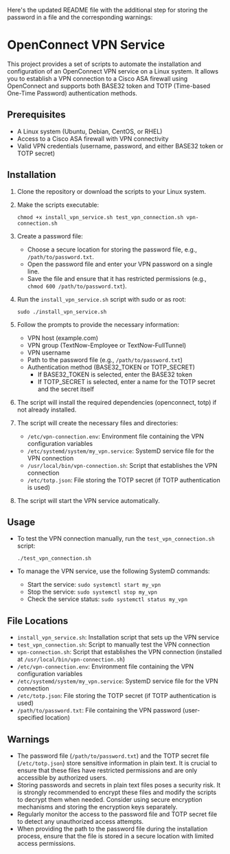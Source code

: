Here's the updated README file with the additional step for storing the password in a file and the corresponding warnings:

# OpenConnect VPN Service

This project provides a set of scripts to automate the installation and configuration of an OpenConnect VPN service on a Linux system. It allows you to establish a VPN connection to a Cisco ASA firewall using OpenConnect and supports both BASE32 token and TOTP (Time-based One-Time Password) authentication methods.

## Prerequisites

- A Linux system (Ubuntu, Debian, CentOS, or RHEL)
- Access to a Cisco ASA firewall with VPN connectivity
- Valid VPN credentials (username, password, and either BASE32 token or TOTP secret)

## Installation

1. Clone the repository or download the scripts to your Linux system.

2. Make the scripts executable:
   ```
   chmod +x install_vpn_service.sh test_vpn_connection.sh vpn-connection.sh
   ```

3. Create a password file:
   - Choose a secure location for storing the password file, e.g., `/path/to/password.txt`.
   - Open the password file and enter your VPN password on a single line.
   - Save the file and ensure that it has restricted permissions (e.g., `chmod 600 /path/to/password.txt`).

4. Run the `install_vpn_service.sh` script with sudo or as root:
   ```
   sudo ./install_vpn_service.sh
   ```

5. Follow the prompts to provide the necessary information:
   - VPN host (example.com)
   - VPN group (TextNow-Employee or TextNow-FullTunnel)
   - VPN username
   - Path to the password file (e.g., `/path/to/password.txt`)
   - Authentication method (BASE32_TOKEN or TOTP_SECRET)
     - If BASE32_TOKEN is selected, enter the BASE32 token
     - If TOTP_SECRET is selected, enter a name for the TOTP secret and the secret itself

6. The script will install the required dependencies (openconnect, totp) if not already installed.

7. The script will create the necessary files and directories:
   - `/etc/vpn-connection.env`: Environment file containing the VPN configuration variables
   - `/etc/systemd/system/my_vpn.service`: SystemD service file for the VPN connection
   - `/usr/local/bin/vpn-connection.sh`: Script that establishes the VPN connection
   - `/etc/totp.json`: File storing the TOTP secret (if TOTP authentication is used)

8. The script will start the VPN service automatically.

## Usage

- To test the VPN connection manually, run the `test_vpn_connection.sh` script:
  ```
  ./test_vpn_connection.sh
  ```

- To manage the VPN service, use the following SystemD commands:
  - Start the service: `sudo systemctl start my_vpn`
  - Stop the service: `sudo systemctl stop my_vpn`
  - Check the service status: `sudo systemctl status my_vpn`

## File Locations

- `install_vpn_service.sh`: Installation script that sets up the VPN service
- `test_vpn_connection.sh`: Script to manually test the VPN connection
- `vpn-connection.sh`: Script that establishes the VPN connection (installed at `/usr/local/bin/vpn-connection.sh`)
- `/etc/vpn-connection.env`: Environment file containing the VPN configuration variables
- `/etc/systemd/system/my_vpn.service`: SystemD service file for the VPN connection
- `/etc/totp.json`: File storing the TOTP secret (if TOTP authentication is used)
- `/path/to/password.txt`: File containing the VPN password (user-specified location)

## Warnings

- The password file (`/path/to/password.txt`) and the TOTP secret file (`/etc/totp.json`) store sensitive information in plain text. It is crucial to ensure that these files have restricted permissions and are only accessible by authorized users.
- Storing passwords and secrets in plain text files poses a security risk. It is strongly recommended to encrypt these files and modify the scripts to decrypt them when needed. Consider using secure encryption mechanisms and storing the encryption keys separately.
- Regularly monitor the access to the password file and TOTP secret file to detect any unauthorized access attempts.
- When providing the path to the password file during the installation process, ensure that the file is stored in a secure location with limited access permissions.

